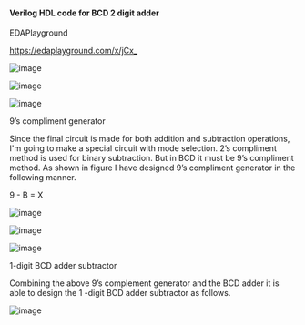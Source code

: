 #### Verilog HDL code for BCD 2 digit adder

EDAPlayground 

<https://edaplayground.com/x/jCx_>


![image](https://user-images.githubusercontent.com/127012447/224267133-e551fc06-635f-400d-a110-ae5bb5b6f4b0.png)

![image](https://user-images.githubusercontent.com/127012447/224267240-75dca5ae-cc11-4a18-93f1-6ba5571e01a0.png)

![image](https://user-images.githubusercontent.com/127012447/224267328-6d0c1ec6-2b40-4acd-913e-d1de83d45e9d.png)

<p> 9’s compliment generator

Since the final circuit is made for both addition and subtraction operations, I'm going to make a special circuit with mode selection. 2’s compliment method is used for binary subtraction. But in BCD it must be 9’s compliment method. As shown in figure I have designed 9’s compliment generator in the following manner. 

9 - B = X</p>

![image](https://user-images.githubusercontent.com/127012447/224268460-30b86265-2aaf-425e-8934-8a854d017c03.png)

![image](https://user-images.githubusercontent.com/127012447/224268681-7dcd61cb-3039-4899-990e-3e9a6b5f8b36.png)

![image](https://user-images.githubusercontent.com/127012447/224268792-3ac7a405-a67c-42b6-84c2-a2e32631cd38.png)

<p>1-digit BCD adder subtractor

Combining the above 9’s complement generator and the BCD adder it is able to design the 1 -digit BCD adder subtractor as follows.
</p>

![image](https://user-images.githubusercontent.com/127012447/224269010-5cd06526-8827-45e7-b58d-baa06b09844a.png)

